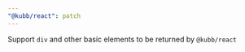 ```yaml
---
"@kubb/react": patch
---
```


Support `div` and other basic elements to be returned by `@kubb/react`
